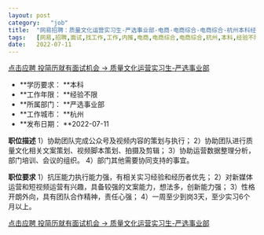 ```yaml
---
layout:	post
category:	"job"
title:	"网易招聘：质量文化运营实习生-严选事业部-电商-电商综合-电商综合-杭州本科经验不限"
tags:	[网易,招聘,面试,找工作,工作,内推,电商,电商综合,电商综合,杭州,本科,经验不限]
date:	2022-07-11
---
```


[点击应聘 投简历就有面试机会 -> 质量文化运营实习生-严选事业部](http://mobile.bole.netease.com/bole/boleDetail?id=41317&employeeId=346f03c3cda5f04c&key=all)



- **学历要求： **本科
- **工作年限： **经验不限
- **所属部门： **严选事业部
- **工作城市： **杭州
- **发布日期： **2022-07-11



**职位描述**
1）协助团队完成公众号及视频内容的策划与执行；
2）协助团队进行质量文化相关文案策划、视频脚本策划、拍摄及剪辑； 
3）协助运营数据整理分析，部门培训、会议的组织。
4）部门其他需要协同支持的事宜。



**职位要求**
1）抗压能力执行能力强，有相关实习经验和经历者优先； 
2）对新媒体运营和短视频运营有兴趣，具备较强的文案能力，想法多，创新能力强； 
3）性格开朗外向，具有团队合作精神，责任心强；
 4）一周至少到岗3天，至少实习6个月以上。



[点击应聘 投简历就有面试机会 -> 质量文化运营实习生-严选事业部](http://mobile.bole.netease.com/bole/boleDetail?id=41317&employeeId=346f03c3cda5f04c&key=all)